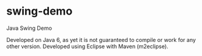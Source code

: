 swing-demo
==========

Java Swing Demo

Developed on Java 6, as yet it is not guaranteed to compile or work for any other version.
Developed using Eclipse with Maven (m2eclipse).
